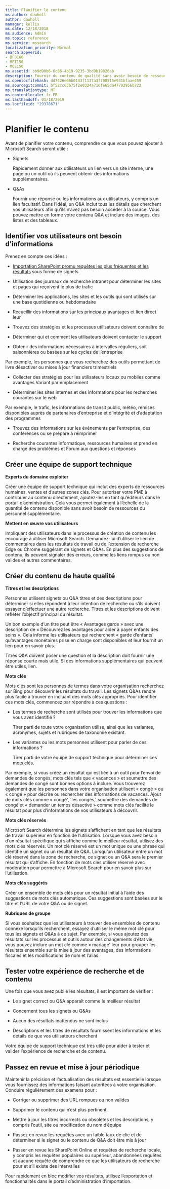 ```yaml
---
title: Planifier le contenu
ms.author: dawholl
author: dawholl
manager: kellis
ms.date: 12/18/2018
ms.audience: Admin
ms.topic: reference
ms.service: mssearch
localization_priority: Normal
search.appverid:
- BFB160
- MET150
- MOE150
ms.assetid: bb9d90b6-6c86-4b19-9235-3bd9b19826ab
description: Fournir du contenu de qualité sans avoir besoin de ressources supplémentaires lorsque vous utilisez Microsoft Search
ms.openlocfilehash: dd7426e66b0143f1137a3f708515e931bfaae459
ms.sourcegitcommit: bf52cc63b75f2e0324a716fe65da47702956b722
ms.translationtype: MT
ms.contentlocale: fr-FR
ms.lasthandoff: 01/18/2019
ms.locfileid: "29378671"
---
```

# <a name="plan-your-content"></a>Planifier le contenu

Avant de planifier votre contenu, comprendre ce que vous pouvez ajouter à Microsoft Search seront utile :
  
- Signets
    
    Rapidement donner aux utilisateurs un lien vers un site interne, une page ou un outil où ils peuvent obtenir des informations supplémentaires.
    
- Q&As
    
    Fournir une réponse ou les informations aux utilisateurs, y compris un lien facultatif. Dans l’idéal, un Q&A inclut tous les détails que cherchent vos utilisateurs afin qu’ils n’avez pas besoin accéder à la source. Vous pouvez mettre en forme votre contenu Q&A et inclure des images, des listes et des tableaux.
    
## <a name="identify-information-your-users-need"></a>Identifier vos utilisateurs ont besoin d’informations

Prenez en compte ces idées :
  
- [Importation SharePoint promu requêtes les plus fréquentes et les résultats](import-sharepoint-promoted-results-and-top-queries.md) sous forme de signets 
    
- Utilisation des journaux de recherche intranet pour déterminer les sites et pages qui reçoivent le plus de trafic
    
- Déterminer les applications, les sites et les outils qui sont utilisés sur une base quotidienne ou hebdomadaire
    
- Recueillir des informations sur les principaux avantages et lien direct leur
    
- Trouvez des stratégies et les processus utilisateurs doivent connaître de
    
- Déterminer qui et comment les utilisateurs doivent contacter le support
    
- Obtenir des informations nécessaires à intervalles réguliers, soit saisonnières ou basées sur les cycles de l’entreprise
  
Par exemple, les personnes que vous recherchez des outils permettant de livre désactiver ou mises à jour financiers trimestriels
    
- Collecter des stratégies pour les utilisateurs locaux ou mobiles comme avantages Variant par emplacement
    
- Déterminer les sites internes et des informations pour les recherches courantes sur le web
  
Par exemple, le trafic, les informations de transit public, météo, remises disponibles auprès de partenaires d’entreprise et d’intégrité et d’adaptation des programmes
    
- Trouvez des informations sur les événements par l’entreprise, des conférences ou se prépare à réimprimer
    
- Recherche courantes informatique, ressources humaines et prend en charge des problèmes et Forum aux questions et réponses
    
## <a name="build-a-support-team"></a>Créer une équipe de support technique

 **Experts du domaine exploiter**
  
Créer une équipe de support technique qui inclut des experts de ressources humaines, ventes et d’autres zones clés. Pour autoriser votre PME à contribuer au contenu directement, ajoutez-les en tant qu’éditeurs dans le portail d’administration. Cela vous permet également à l’échelle de la quantité de contenu disponible sans avoir besoin de ressources du personnel supplémentaire.
  
 **Mettent en œuvre vos utilisateurs**
  
Impliquant des utilisateurs dans le processus de création de contenu les encourage à utiliser Microsoft Search. Demandez-lui d’utiliser le lien de commentaires dans les résultats de travail ou de l’extension de recherche Edge ou Chrome suggérant de signets et Q&As. En plus des suggestions de contenu, ils peuvent signaler des erreurs, comme les liens rompus ou non valides et autres commentaires.
  
## <a name="create-high-quality-content"></a>Créer du contenu de haute qualité

 **Titres et les descriptions**
  
Personnes utilisent signets ou Q&A titres et des descriptions pour déterminer si elles répondent à leur intention de recherche ou s’ils doivent essayer d’effectuer une autre recherche. Titres et les descriptions doivent refléter l’objectif principal du résultat.
  
Un bon exemple d’un titre peut être « Avantages garde » avec une description de « Découvrez les avantages pour aider à payer enfants des soins ». Cela informe les utilisateurs qui recherchent « garde d’enfants' qu’avantages monétaires prise en charge sont disponibles et leur fournit un lien pour en savoir plus.
  
Titres Q&A doivent poser une question et la description doit fournir une réponse courte mais utile. Si des informations supplémentaires qui peuvent être utiles, lien.
  
 **Mots clés**
  
Mots clés sont les personnes de termes dans votre organisation recherchez sur Bing pour découvrir les résultats du travail. Les signets Q&As rendre plus facile à trouver en incluant des mots clés appropriés. Pour identifier ces mots clés, commencez par répondre à ces questions :
  
- Les termes de recherche sont utilisés pour trouver les informations que vous avez identifié ?
    
    Tirer parti de toute votre organisation utilise, ainsi que les variantes, acronymes, sujets et rubriques de taxonomie existant.
    
- Les variantes ou les mots personnes utilisent pour parler de ces informations ?
    
    Tirer parti de votre équipe de support technique pour déterminer ces mots clés.
    
Par exemple, si vous créez un résultat qui est liée à un outil pour l’envoi de demandes de congés, mots clés tels que « vacances » et soumettre des demandes de congé sont bonnes options à inclure. Vous trouverez également que les personnes dans votre organisation utilisent « congé » ou « congé » pour décrire ou rechercher des informations de vacances. Ajout de mots clés comme « congé', 'les congés,' soumettre des demandes de congé et « demander un temps désactivé » comme mots clés facilite le résultat pour plus d’informations de vos utilisateurs à découvrir.
  
 **Mots clés réservés**
  
Microsoft Search détermine les signets s’affichent en tant que les résultats de travail supérieur en fonction de l’utilisation. Lorsque vous avez besoin d’un résultat spécifique qui s’affiche comme le meilleur résultat, utilisez des mots clés réservés. Un mot clé réservé est un mot unique ou une phrase qui identifie un signet ou un résultat de Q&A. Lorsqu’un utilisateur entre un mot clé réservé dans la zone de recherche, ce signet ou un Q&A sera le premier résultat qui s’affiche. En fonction de mots clés utiliser réservé avec modération pour permettre à Microsoft Search pour en savoir plus sur l’utilisation.
  
 **Mots clés suggérés**
  
Créer un ensemble de mots clés pour un résultat initial à l’aide des suggestions de mots clés automatique. Ces suggestions sont basées sur le titre et l’URL de votre Q&A ou de signet.
  
 **Rubriques de groupe**
  
Si vous souhaitez que les utilisateurs à trouver des ensembles de contenu connexe lorsqu’ils recherchent, essayez d’utiliser le même mot clé pour tous les signets et Q&As à ce sujet. Par exemple, si vous ajoutez des résultats sur les processus et outils autour des changements d’état vie, vous pouvez inclure un mot clé comme « mariage' leur pour grouper les résultats ensemble sur la mise à jour des avantages, des informations fiscales et les modifications de nom et l’alias.
  
## <a name="test-your-content-and-search-experience"></a>Tester votre expérience de recherche et de contenu

Une fois que vous avez publié les résultats, il est important de vérifier :
  
- Le signet correct ou Q&A apparaît comme le meilleur résultat
    
- Concernent tous les signets ou Q&As
    
- Aucun des résultats inattendus ne sont inclus
    
- Descriptions et les titres de résultats fournissent les informations et les détails de que vos utilisateurs cherchent
    
Votre équipe de support technique est très utile pour aider à tester et valider l’expérience de recherche et de contenu.
  
## <a name="review-and-update-periodically"></a>Passez en revue et mise à jour périodique

Maintenir la précision et l’actualisation des résultats est essentielle lorsque vous fournissez des informations faisant autoritées à votre organisation. Conduire régulièrement des examens pour :
  
- Corriger ou supprimer des URL rompues ou non valides
    
- Supprimer le contenu qui n’est plus pertinent
    
- Mettre à jour les titres incorrects ou obsolètes et les descriptions, y compris l’outil, site ou modification du nom d’équipe
    
- Passez en revue les requêtes avec un faible taux de clic et de déterminer si le signet ou le contenu de Q&A doit être mis à jour
    
- Passer en revue les SharePoint Online et requêtes de recherche locale, y compris les requêtes populaires ou supérieur, abandonnées requêtes et aucune requête de comprendre ce que les utilisateurs de recherche pour et s’il existe des intervalles
    
Pour rapidement en bloc modifier vos résultats, utilisez l’exportation et fonctionnalités dans le portail d’administration d’importation.

  

